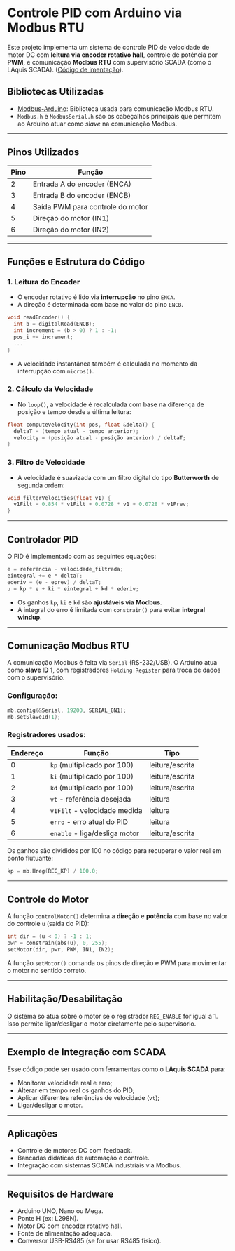 # Controle PID com Arduino via Modbus RTU

Este projeto implementa um sistema de controle PID de velocidade de motor DC com **leitura via encoder rotativo hall**, controle de potência por **PWM**, e comunicação **Modbus RTU** com supervisório SCADA (como o LAquis SCADA). ([Código de imentação](Motor_cc_modbus.ino)).

## Bibliotecas Utilizadas

* [Modbus-Arduino](https://github.com/andresarmento/modbus-arduino): Biblioteca usada para comunicação Modbus RTU.
* `Modbus.h` e `ModbusSerial.h` são os cabeçalhos principais que permitem ao Arduino atuar como *slave* na comunicação Modbus.

---

## Pinos Utilizados

| Pino | Função                           |
| ---- | -------------------------------- |
| 2    | Entrada A do encoder (ENCA)      |
| 3    | Entrada B do encoder (ENCB)      |
| 4    | Saída PWM para controle do motor |
| 5    | Direção do motor (IN1)           |
| 6    | Direção do motor (IN2)           |

---

## Funções e Estrutura do Código

### 1. **Leitura do Encoder**

* O encoder rotativo é lido via **interrupção** no pino `ENCA`.
* A direção é determinada com base no valor do pino `ENCB`.

```cpp
void readEncoder() {
  int b = digitalRead(ENCB);
  int increment = (b > 0) ? 1 : -1;
  pos_i += increment;
  ...
}
```

* A velocidade instantânea também é calculada no momento da interrupção com `micros()`.

### 2. **Cálculo da Velocidade**

* No `loop()`, a velocidade é recalculada com base na diferença de posição e tempo desde a última leitura:

```cpp
float computeVelocity(int pos, float &deltaT) {
  deltaT = (tempo atual - tempo anterior);
  velocity = (posição atual - posição anterior) / deltaT;
}
```

### 3. **Filtro de Velocidade**

* A velocidade é suavizada com um filtro digital do tipo **Butterworth** de segunda ordem:

```cpp
void filterVelocities(float v1) {
  v1Filt = 0.854 * v1Filt + 0.0728 * v1 + 0.0728 * v1Prev;
}
```

---

## Controlador PID

O PID é implementado com as seguintes equações:

```cpp
e = referência - velocidade_filtrada;
eintegral += e * deltaT;
ederiv = (e - eprev) / deltaT;
u = kp * e + ki * eintegral + kd * ederiv;
```

* Os ganhos `kp`, `ki` e `kd` são **ajustáveis via Modbus**.
* A integral do erro é limitada com `constrain()` para evitar **integral windup**.

---

## Comunicação Modbus RTU

A comunicação Modbus é feita via `Serial` (RS-232/USB). O Arduino atua como **slave ID 1**, com registradores `Holding Register` para troca de dados com o supervisório.

### Configuração:

```cpp
mb.config(&Serial, 19200, SERIAL_8N1);
mb.setSlaveId(1);
```

### Registradores usados:

| Endereço | Função                        | Tipo            |
| -------- | ----------------------------- | --------------- |
| 0        | `kp` (multiplicado por 100)   | leitura/escrita |
| 1        | `ki` (multiplicado por 100)   | leitura/escrita |
| 2        | `kd` (multiplicado por 100)   | leitura/escrita |
| 3        | `vt` - referência desejada    | leitura         |
| 4        | `v1Filt` - velocidade medida  | leitura         |
| 5        | `erro` - erro atual do PID    | leitura         |
| 6        | `enable` - liga/desliga motor | leitura/escrita |

Os ganhos são divididos por 100 no código para recuperar o valor real em ponto flutuante:

```cpp
kp = mb.Hreg(REG_KP) / 100.0;
```

---

## Controle do Motor

A função `controlMotor()` determina a **direção** e **potência** com base no valor do controle `u` (saída do PID):

```cpp
int dir = (u < 0) ? -1 : 1;
pwr = constrain(abs(u), 0, 255);
setMotor(dir, pwr, PWM, IN1, IN2);
```

A função `setMotor()` comanda os pinos de direção e PWM para movimentar o motor no sentido correto.

---

## Habilitação/Desabilitação

O sistema só atua sobre o motor se o registrador `REG_ENABLE` for igual a 1. Isso permite ligar/desligar o motor diretamente pelo supervisório.

---

## Exemplo de Integração com SCADA

Esse código pode ser usado com ferramentas como o **LAquis SCADA** para:

* Monitorar velocidade real e erro;
* Alterar em tempo real os ganhos do PID;
* Aplicar diferentes referências de velocidade (`vt`);
* Ligar/desligar o motor.

---

## Aplicações

* Controle de motores DC com feedback.
* Bancadas didáticas de automação e controle.
* Integração com sistemas SCADA industriais via Modbus.

---

## Requisitos de Hardware

* Arduino UNO, Nano ou Mega.
* Ponte H (ex: L298N).
* Motor DC com encoder rotativo hall.
* Fonte de alimentação adequada.
* Conversor USB-RS485 (se for usar RS485 físico).
